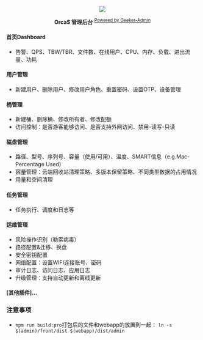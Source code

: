 <p align="center">
  <a href="https://orcastor.github.io/doc/">
    <img src="https://orcastor.github.io/doc/logo.svg">
  </a>
</p>

<p align="center"><strong>OrcaS 管理后台</strong> <sup><a href="https://github.com/HalseySpicy/Geeker-Admin">Powered by Geeker-Admin</a></sup></p>

#### 首页Dashboard
- 告警、QPS、TBW/TBR、文件数、在线用户、CPU、内存、负载、进出流量、功耗
#### 用户管理
- 新建用户、删除用户、修改用户角色、重置密码、设置OTP、设备管理
#### 桶管理
- 新建桶、删除桶、修改所有者、修改配额
- 访问控制：是否游客能够访问、是否支持外网访问、禁用-读写-只读
#### 磁盘管理
- 路径、型号、序列号、容量（使用/可用）、温度、SMART信息（e.g.Mac-Percentage Used）
- 容量管理：云端回收站清理策略、多版本保留策略、不同类型数据的占用情况
- 用量和空间清理
#### 任务管理
- 任务执行、调度和日志等
#### 运维管理
- 风险操作识别（勒索病毒）
- 路径配置&迁移、换盘
- 安全密钥配置
- 网络配置：设置WIFI连接账号、密码
- 审计日志、访问日志、应用日志
- 升级管理：支持自动更新和离线更新
#### \[其他插件\]...

### 注意事项 

- `npm run build:pro`打包后的文件和webapp的放置到一起：
`ln -s $(admin)/front/dist $(webapp)/dist/admin`